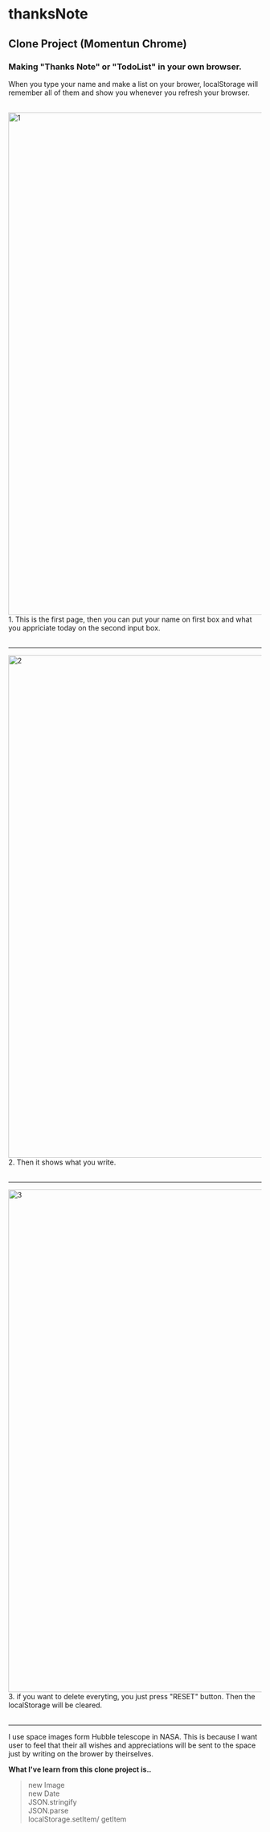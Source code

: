 # thanksNote

## Clone Project (Momentun Chrome)
### Making "Thanks Note" or "TodoList" in your own browser. 
When you type your name and make a list on your brower, localStorage will remember all of them and show you whenever you refresh your browser. 
<br><br>

<img width="1000" alt="1" src="https://user-images.githubusercontent.com/43777600/57578846-664e4000-74ce-11e9-8c28-6c50545d0dfa.png">
1. This is the first page, 
then you can put your name on first box and what you appriciate today on the second input box. 
<br><br><hr>

<img width="1000" alt="2" src="https://user-images.githubusercontent.com/43777600/57578874-dfe62e00-74ce-11e9-8048-769d27802a04.png">
2. Then it shows what you write. 
<br><br><hr>

<img width="1000" alt="3" src="https://user-images.githubusercontent.com/43777600/57578898-3b182080-74cf-11e9-91cb-3153753e4dca.png">
3. if you want to delete everyting, you just press "RESET" button.
Then the localStorage will be cleared. 
<br><br><hr>

I use space images form Hubble telescope in NASA. 
This is because I want user to feel that their all wishes and appreciations will be sent to the space just by writing on the brower by theirselves. 

<strong>What I've learn from this clone project is..</strong>
> new Image <br>
> new Date <br>
> JSON.stringify <br>
> JSON.parse <br>
> localStorage.setItem/ getItem <br>

